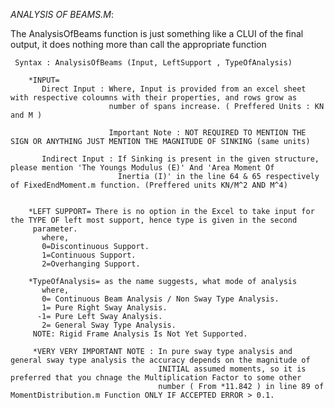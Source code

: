 *ANALYSIS OF BEAMS.M*:

The AnalysisOfBeams function is just something like a CLUI of the final output, it does nothing more than call the appropriate function

     Syntax : AnalysisOfBeams (Input, LeftSupport , TypeOfAnalysis) 
      
        *INPUT= 
           Direct Input : Where, Input is provided from an excel sheet with respective coloumns with their properties, and rows grow as
                          number of spans increase. ( Preffered Units : KN and M )
                          
                          Important Note : NOT REQUIRED TO MENTION THE SIGN OR ANYTHING JUST MENTION THE MAGNITUDE OF SINKING (same units)
                          
           Indirect Input : If Sinking is present in the given structure, please mention 'The Youngs Modulus (E)' And 'Area Moment Of 
                            Inertia (I)' in the line 64 & 65 respectively of FixedEndMoment.m function. (Preffered units KN/M^2 AND M^4)
         
         
        *LEFT SUPPORT= There is no option in the Excel to take input for the TYPE OF left most support, hence type is given in the second
         parameter.
           where,
           0=Discontinuous Support.
           1=Continuous Support.
           2=Overhanging Support.
           
        *TypeOfAnalysis= as the name suggests, what mode of analysis
           where,
           0= Continuous Beam Analysis / Non Sway Type Analysis.
           1= Pure Right Sway Analysis.
          -1= Pure Left Sway Analysis.
           2= General Sway Type Analysis.
         NOTE: Rigid Frame Analysis Is Not Yet Supported.
         
         *VERY VERY IMPORTANT NOTE : In pure sway type analysis and general sway type analysis the accuracy depends on the magnitude of
                                     INITIAL assumed moments, so it is preferred that you chnage the Multiplication Factor to some other
                                     number ( From *11.842 ) in line 89 of MomentDistribution.m Function ONLY IF ACCEPTED ERROR > 0.1.
                                     
                                     
         
